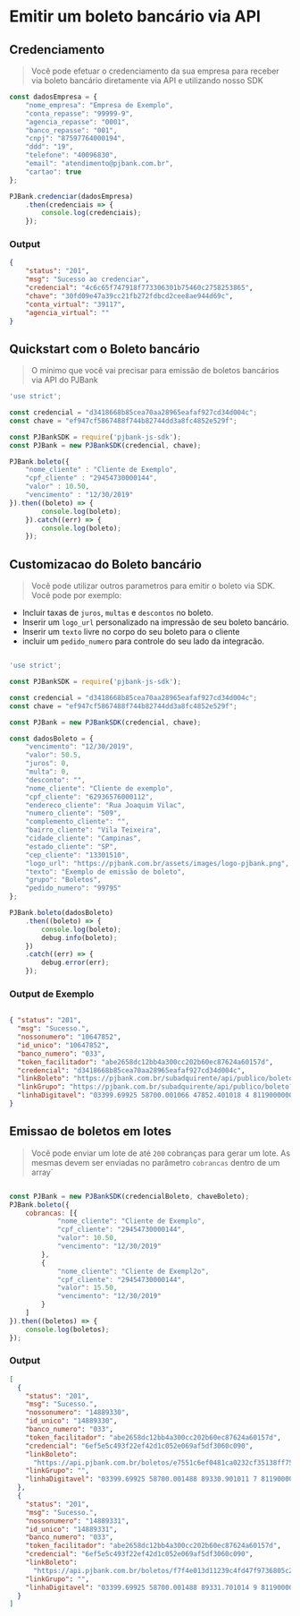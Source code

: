 
# Emitir um boleto bancário via API 

## Credenciamento 

> Você pode efetuar o credenciamento da sua empresa para receber via boleto bancário diretamente via API e utilizando nosso SDK

```javascript
const dadosEmpresa = {
    "nome_empresa": "Empresa de Exemplo",
    "conta_repasse": "99999-9",
    "agencia_repasse": "0001",
    "banco_repasse": "001",
    "cnpj": "87597764000194",
    "ddd": "19",
    "telefone": "40096830",
    "email": "atendimento@pjbank.com.br",
    "cartao": true
};

PJBank.credenciar(dadosEmpresa)
    .then(credenciais => {
        console.log(credenciais);
    });
```

### Output

```json
{
    "status": "201",
    "msg": "Sucesso ao credenciar",
    "credencial": "4c6c65f747918f773306301b75460c2758253865",
    "chave": "30fd09e47a39cc21fb272fdbcd2cee8ae944d69c",
    "conta_virtual": "39117",
    "agencia_virtual": ""
}
```


## Quickstart com o Boleto bancário 

> O mínimo que você vai precisar para emissão de boletos bancários via API do PJBank

```javascript
'use strict';

const credencial = "d3418668b85cea70aa28965eafaf927cd34d004c";
const chave = "ef947cf5867488f744b82744dd3a8fc4852e529f";

const PJBankSDK = require('pjbank-js-sdk');
const PJBank = new PJBankSDK(credencial, chave);

PJBank.boleto({
    "nome_cliente" : "Cliente de Exemplo",
    "cpf_cliente" : "29454730000144",
    "valor" : 10.50,
    "vencimento" : "12/30/2019"
}).then((boleto) => {
        console.log(boleto);
    }).catch((err) => {
        console.log(boleto);
    });
```

## Customizacao do Boleto bancário

> Você pode utilizar outros parametros para emitir o boleto via SDK. Você pode por exemplo: 

* Incluir taxas de `juros`, `multas` e `descontos` no boleto. 
* Inserir um `logo_url` personalizado na impressão de seu boleto bancário. 
* Inserir um `texto` livre no corpo do seu boleto para o cliente
* incluir um `pedido_numero` para controle do seu lado da integracão.

```javascript

'use strict';

const PJBankSDK = require('pjbank-js-sdk');

const credencial = "d3418668b85cea70aa28965eafaf927cd34d004c";
const chave = "ef947cf5867488f744b82744dd3a8fc4852e529f";

const PJBank = new PJBankSDK(credencial, chave);

const dadosBoleto = {
    "vencimento": "12/30/2019",
    "valor": 50.5,
    "juros": 0,
    "multa": 0,
    "desconto": "",
    "nome_cliente": "Cliente de exemplo",
    "cpf_cliente": "62936576000112",
    "endereco_cliente": "Rua Joaquim Vilac",
    "numero_cliente": "509",
    "complemento_cliente": "",
    "bairro_cliente": "Vila Teixeira",
    "cidade_cliente": "Campinas",
    "estado_cliente": "SP",
    "cep_cliente": "13301510",
    "logo_url": "https://pjbank.com.br/assets/images/logo-pjbank.png",
    "texto": "Exemplo de emissão de boleto",
    "grupo": "Boletos",
    "pedido_numero": "99795"
};

PJBank.boleto(dadosBoleto)
    .then((boleto) => {
        console.log(boleto);
        debug.info(boleto);
    })
    .catch((err) => {
        debug.error(err);
    });

```

### Output de Exemplo

```json

{ "status": "201",
  "msg": "Sucesso.",
  "nossonumero": "10647852",
  "id_unico": "10647852",
  "banco_numero": "033",
  "token_facilitador": "abe2658dc12bb4a300cc202b60ec87624a60157d",
  "credencial": "d3418668b85cea70aa28965eafaf927cd34d004c",
  "linkBoleto": "https://pjbank.com.br/subadquirente/api/publico/boleto?i=ac0e56cb6327716148026058dbd766405a956b81",
  "linkGrupo": "https://pjbank.com.br/subadquirente/api/publico/boleto?g=cea7286b0db4f1f950ed9725bcfad201f7e60e87",
  "linhaDigitavel": "03399.69925 58700.001066 47852.401018 4 81190000005050" 
}

```

## Emissao de boletos em lotes

> Você pode enviar um lote de até `200` cobranças para gerar um lote. As mesmas devem ser enviadas no parâmetro `cobrancas` dentro de um array`

```javascript

const PJBank = new PJBankSDK(credencialBoleto, chaveBoleto);
PJBank.boleto({
    cobrancas: [{
            "nome_cliente": "Cliente de Exemplo",
            "cpf_cliente": "29454730000144",
            "valor": 10.50,
            "vencimento": "12/30/2019"
        },
        {
            "nome_cliente": "Cliente de Exempl2o",
            "cpf_cliente": "29454730000144",
            "valor": 15.50,
            "vencimento": "12/30/2019"
        }
    ]
}).then((boletos) => {
    console.log(boletos);
});
```

### Output 

```json
[
  {
    "status": "201",
    "msg": "Sucesso.",
    "nossonumero": "14889330",
    "id_unico": "14889330",
    "banco_numero": "033",
    "token_facilitador": "abe2658dc12bb4a300cc202b60ec87624a60157d",
    "credencial": "6ef5e5c493f22ef42d1c052e069af5df3060c090",
    "linkBoleto":
      "https://api.pjbank.com.br/boletos/e7551c6ef0481ca0232cf35138ff754bc32e943f",
    "linkGrupo": "",
    "linhaDigitavel": "03399.69925 58700.001488 89330.901011 7 81190000001050"
  },
  {
    "status": "201",
    "msg": "Sucesso.",
    "nossonumero": "14889331",
    "id_unico": "14889331",
    "banco_numero": "033",
    "token_facilitador": "abe2658dc12bb4a300cc202b60ec87624a60157d",
    "credencial": "6ef5e5c493f22ef42d1c052e069af5df3060c090",
    "linkBoleto":
      "https://api.pjbank.com.br/boletos/f7f4e013d11239c4fd47f9736805c2df37d416e5",
    "linkGrupo": "",
    "linhaDigitavel": "03399.69925 58700.001488 89331.701014 9 81190000001550"
  }
]
```
